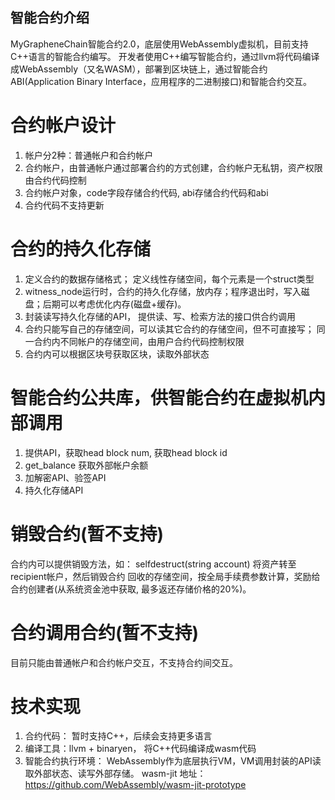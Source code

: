 ## 智能合约介绍

MyGrapheneChain智能合约2.0，底层使用WebAssembly虚拟机，目前支持C++语言的智能合约编写。
开发者使用C++编写智能合约，通过llvm将代码编译成WebAssembly（又名WASM），部署到区块链上，通过智能合约ABI(Application Binary Interface，应用程序的二进制接口)和智能合约交互。

# 合约帐户设计
  1. 帐户分2种：普通帐户和合约帐户
  2. 合约帐户，由普通帐户通过部署合约的方式创建，合约帐户无私钥，资产权限由合约代码控制
  3. 合约帐户对象，code字段存储合约代码, abi存储合约代码和abi
  4. 合约代码不支持更新

# 合约的持久化存储
  1. 定义合约的数据存储格式； 定义线性存储空间，每个元素是一个struct类型
  2. witness_node运行时，合约的持久化存储，放内存；程序退出时，写入磁盘；后期可以考虑优化内存(磁盘+缓存)。
  3. 封装读写持久化存储的API，  提供读、写、检索方法的接口供合约调用
  4. 合约只能写自己的存储空间，可以读其它合约的存储空间，但不可直接写；  同一合约内不同帐户的存储空间，由用户合约代码控制权限
  5. 合约内可以根据区块号获取区块，读取外部状态

# 智能合约公共库，供智能合约在虚拟机内部调用
 1. 提供API，获取head block num,  获取head block id
 2. get_balance 获取外部帐户余额
 3. 加解密API、验签API
 4. 持久化存储API

# 销毁合约(暂不支持)
合约内可以提供销毁方法，如：
selfdestruct(string account) 将资产转至recipient帐户，然后销毁合约
回收的存储空间，按全局手续费参数计算，奖励给合约创建者(从系统资金池中获取,  最多返还存储价格的20%)。

# 合约调用合约(暂不支持)
目前只能由普通帐户和合约帐户交互，不支持合约间交互。

# 技术实现
1. 合约代码： 暂时支持C++，后续会支持更多语言
2. 编译工具：llvm + binaryen， 将C++代码编译成wasm代码
3. 智能合约执行环境： WebAssembly作为底层执行VM，VM调用封装的API读取外部状态、读写外部存储。 wasm-jit 地址：https://github.com/WebAssembly/wasm-jit-prototype

